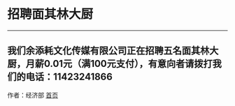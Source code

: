 # 招聘面其林大厨 #
---
我们余添耗文化传媒有限公司正在招聘五名面其林大厨，月薪0.01元（满100元支付），有意向者请拨打我们的电话：11423241866
---
作者：经济部
[首页](https://wanghaoran2211.github.io/yutianhaocompany/index)
